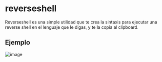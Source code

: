 # reverseshell

Reverseshell es una simple utilidad que te crea la sintaxis para ejecutar una reverse shell en el lenguaje que le digas, y te la copia al clipboard.

## Ejemplo

![image](https://user-images.githubusercontent.com/64601277/118374541-f5f6bf80-b5bc-11eb-8a50-f72d988808c6.png)



